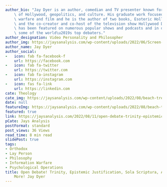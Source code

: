 ```yaml
---
author_bio: "Jay Dyer is an author, comedian and TV presenter known for his deep analysis\
    \ of Hollywood, geopolitics, and culture. His graduate work focused on psychological\
    \ warfare and film and he is the author of two books, Esoteric Hollywood 1 & 2\
    \ and the co-creator and co-host of the television show Hollywood Decoded. He\
    \ has been featured on numerous popular shows and podcasts and in debates with\
    \ some of the world\u2019s top debaters."
author_designation: Video Personality and Philosopher
author_img: https://jaysanalysis.com/wp-content/uploads/2022/06/Screen-Shot-2022-05-27-at-12.29.11-PM-600x562.png
author_name: Jay Dyer
author_social:
-   icon: fab fa-facebook-f
    url: https://facebook.com
-   icon: fab fa-twitter
    url: https://twitter.com
-   icon: fab fa-instagram
    url: https://instagram.com
-   icon: fas fa-link
    url: https://linkedin.com
cate: Theology
cate_img: https://jaysanalysis.com/wp-content/uploads/2022/08/beach-trees-miami-retro-wallpaper-preview-300x136.jpg
date: null
featureImg: https://jaysanalysis.com/wp-content/uploads/2022/08/beach-trees-miami-retro-wallpaper-preview-300x136.jpg
featured: true
link: https://jaysanalysis.com/2022/08/11/open-debate-trinity-epistemic-justification-sola-scriptura-atonement-more-jay-dyer/
pCate: Jays Analysis
postFormat: standard
post_views: 36 Views
read_time: 8 min read
slidePost: true
tags:
- Orthodox
- Lay Person
- Philosophy
- Information Warfare
- Psychological Operations
title: Open Debate! Trinity, Epistemic Justification, Sola Scriptura, Atonement &
    More! Jay Dyer
---
```

